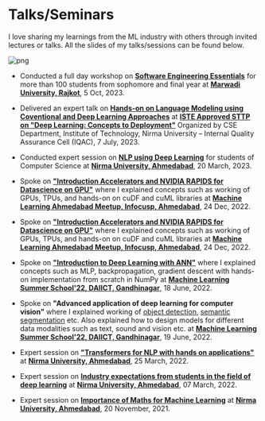 # Talks/Seminars

I love sharing my learnings from the ML industry with others through invited lectures or talks. All the slides of my talks/sessions can be found below.

<!-- TODO(https://www.neoteroi.dev/mkdocs-plugins/timeline/) -->

![png](../../assets/senimars.jpeg)

* Conducted a full day workshop on [**Software Engineering Essentials**](https://www.canva.com/design/DAFwIR0Y0fM/nzVJqvSrYXh94Yu04u152w/view?utm_content=DAFwIR0Y0fM&utm_campaign=designshare&utm_medium=link&utm_source=publishsharelink) for more than 100 students from sophomore and final year at [**Marwadi University, Rajkot**](https://www.marwadiuniversity.ac.in/), 5 Oct, 2023.


* Delivered an expert talk on [**Hands-on on Language Modeling using Coventional and Deep Learning Approaches**](https://colab.research.google.com/drive/1EKvE5lBIq23gaNKcqfxga1HAeNbs7jAO) at [**ISTE Approved STTP on "Deep Learning: Concepts to Deployment"**](https://iqac.nirmauni.ac.in/) Organized by CSE Department, Institute of Technology, Nirma University – Internal Quality Assurance Cell (IQAC), 7 July, 2023.

* Conducted expert session on [**NLP using Deep Learning**](https://colab.research.google.com/drive/1bumUd6nKL-Ja5eep9zP4NIXRAzI-nHVV) for students of Computer Science at [**Nirma University, Ahmedabad**](https://nirmauni.ac.in/), 20 March, 2023.
 
* Spoke on [**"Introduction Accelerators and NVIDIA RAPIDS for Datascience on GPU"**](https://docs.google.com/presentation/d/1guNgXf1hja6FOkqdN-NeogJ8Ox1hcKo-mv2ewVrr998/edit#slide=id.g1bebad4f5fd_0_205) where I explained concepts such as working of GPUs, TPUs, and hands-on on cuDF and cuML libraries at  [**Machine Learning Ahmedabad Meetup, Infocusp, Ahmedabad**](https://www.meetup.com/ahmedabad-ml-meetup/), 24 Dec, 2022.


* Spoke on [**"Introduction Accelerators and NVIDIA RAPIDS for Datascience on GPU"**](https://docs.google.com/presentation/d/1guNgXf1hja6FOkqdN-NeogJ8Ox1hcKo-mv2ewVrr998/edit#slide=id.g1bebad4f5fd_0_205) where I explained concepts such as working of GPUs, TPUs, and hands-on on cuDF and cuML libraries at  [**Machine Learning Ahmedabad Meetup, Infocusp, Ahmedabad**](https://www.meetup.com/ahmedabad-ml-meetup/), 24 Dec, 2022.

* Spoke on [**"Introduction to Deep Learning with ANN"**](https://colab.research.google.com/drive/1JLWefaE_I56nUVhKfc5_YtFxgtwD5sD1?usp=sharing) where I explained concepts such as MLP, backpropagation, gradient descent with hands-on implementation from scratch in NumPy at [**Machine Learning Summer School'22, DAIICT, Gandhinagar**](http://ieee.daiict.ac.in/ss22/), 18 June, 2022.

* Spoke on **"Advanced application of deep learning for computer vision"** where I explained working of [object detection](https://colab.research.google.com/drive/1ZPbcAy3916SgQTKA16Bo8TXaXiRzy4qF?usp=sharing), [semantic segmentation](https://colab.research.google.com/drive/1kgT-qXE0CqWkYtxOQ48qNZQnWhMb_Sb3?usp=sharing) etc. Also explained how to design models for different data modalities such as text, sound and vision etc. at [**Machine Learning Summer School'22, DAIICT, Gandhinagar**](http://ieee.daiict.ac.in/ss22/), 19 June, 2022.

* Expert session on [**"Transformers for NLP with hands on applications"**](https://colab.research.google.com/drive/18z2pN4dxwsaPrNVGIiiZv7eyhwtq1HBG?usp=sharing) at [**Nirma University, Ahmedabad**](https://nirmauni.ac.in/), 25 March, 2022.

* Expert session on [**Industry expectations from students in the field of deep learning**](https://docs.google.com/presentation/d/10K-TrtgAK1ZWMGUNzZ2fQ1qA2cNdrDM3B-mNgGeerT0/edit?usp=sharing) at [**Nirma University, Ahmedabad**](https://nirmauni.ac.in/), 07 March, 2022.

* Expert session on [**Importance of Maths for Machine Learning**](https://docs.google.com/presentation/d/1IFmYCnI70b_g9Mc2mNkK1yX0VDFABTgIKg3MwrTyl-U/edit?usp=sharing) at [**Nirma University, Ahmedabad**](https://nirmauni.ac.in/), 20 November, 2021.

